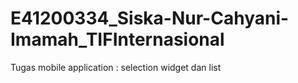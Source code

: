 # E41200334_Siska-Nur-Cahyani-Imamah_TIFInternasional
Tugas mobile application : selection widget dan list
